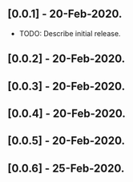 ## [0.0.1] - 20-Feb-2020.

* TODO: Describe initial release.

## [0.0.2] - 20-Feb-2020.

## [0.0.3] - 20-Feb-2020.

## [0.0.4] - 20-Feb-2020.

## [0.0.5] - 20-Feb-2020.

## [0.0.6] - 25-Feb-2020.